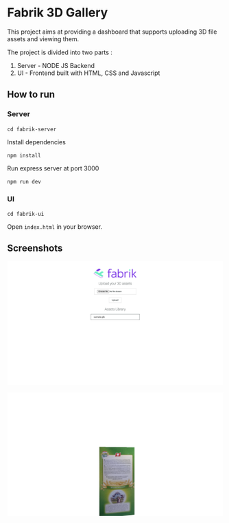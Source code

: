 # Fabrik 3D Gallery

This project aims at providing a dashboard that supports uploading 3D file assets and viewing them.

The project is divided into two parts :

1. Server - NODE JS Backend
1. UI - Frontend built with HTML, CSS and Javascript

## How to run

### Server

```
cd fabrik-server
```

Install dependencies

```
npm install
```

Run express server at port 3000

```
npm run dev
```

### UI

```
cd fabrik-ui
```


Open `index.html` in your browser.


## Screenshots

![Homepage](./screenshots/1.png)

![Viewer](./screenshots/2.png)

